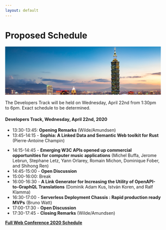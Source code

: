 ```yaml
---
layout: default
---
```


# Proposed Schedule

<p>
  <img src="images/skyline.jpg" />
</p>

The Developers Track will be held on Wednesday, April 22nd from 1:30pm to 6pm.  Exact schedule to be determined.

#### Developers Track, Wednesday, April 22nd, 2020

 * 13:30-13:45: **Opening Remarks** (Wilde/Amundsen)
 * 13:45-14:15 - **Sophia: A Linked Data and Semantic Web toolkit for Rust** (Pierre-Antoine Champin)
<!-- * 14:15-14:45 - **Enabling Autonomous API Agents** (Michael Hibay) -->
 * 14:15-14:45 - **Emerging W3C APIs opened up commercial opportunities for computer music applications** (Michel Buffa, Jerome Lebrun, Stephane Letz, Yann Orlarey, Romain Michon, Dominique Fober, and Shihong Ren)
 * 14:45-15:00 - **Open Discussion**
 * 15:00-16:00: Break
 * 16:00-16:30 - **A Link Generator for Increasing the Utility of OpenAPI-to-GraphQL Translations** (Dominik Adam Kus, István Koren, and Ralf Klamma)
 * 16:30-17:00 - **Serverless Deployment Chassis : Rapid production ready MVPs** (Bruno Watt)
 * 17:00-17:30 - **Open Discussion**
 * 17:30-17:45 - **Closing Remarks** (Wilde/Amundsen)
 
<!--
 * 14:00-14:15: Opening Remarks
 * 14:15-15:30: _Presentations_
 * 15:30-16:00: Break
 * 16:00-17:15: _Presentations_
 * 17:15-17:30: Closing Remarks
-->

[**Full Web Conference 2020 Schedule**](https://www2020.thewebconf.org/schedule)
